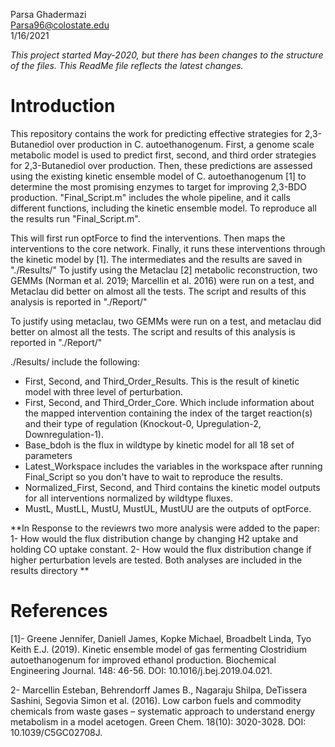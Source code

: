 Parsa Ghadermazi  \
Parsa96@colostate.edu \
1/16/2021

*This project started May-2020, but there has been changes to the structure of
the files. This ReadMe file reflects the latest changes.*

# Introduction

This repository contains the work for predicting effective strategies for 2,3-Butanediol
over production in C. autoethanogenum. First, a genome scale metabolic model is used to predict first, second, and third order strategies for 2,3-Butanediol over production. Then, these predictions are assessed using the existing kinetic ensemble model of C. autoethanogenum [1] to determine the most promising enzymes to target for improving 2,3-BDO production. "Final_Script.m" includes the whole pipeline, and it calls different functions, including the kinetic ensemble model. To reproduce all the results run "Final_Script.m".

This will first run optForce to find the interventions. Then maps the interventions to the core network. Finally, it runs these interventions through the kinetic model by [1]. The intermediates and the results are saved in "./Results/"
To justify using the Metaclau [2] metabolic reconstruction, two GEMMs (Norman et al. 2019; Marcellin et al. 2016) were run on a test, and Metaclau did better on almost all the tests. The script and results of this analysis is reported in "./Report/"


To justify using metaclau, two GEMMs were run on a test, and metaclau did better on almost all the tests. The script and results of this analysis is reported in "./Report/"


./Results/ include the following:
  
- First, Second, and Third_Order_Results. This is the result of kinetic model with three level of perturbation.
- First, Second, and Third_Order_Core. Which include information about the mapped intervention containing the index of the target reaction(s) and their type of regulation (Knockout-0, Upregulation-2, Downregulation-1).
- Base_bdoh is the flux in wildtype by kinetic model for all 18 set of parameters
- Latest_Workspace includes the variables in the workspace after running Final_Script so you don't have to wait to reproduce the results.
- Normalized_First, Second, and Third contains the kinetic model outputs for all interventions normalized by wildtype fluxes.
- MustL, MustLL, MustU, MustUL, MustUU are the outputs of optForce.

**In Response to the reviewrs two more analysis were added to the paper:
1- How would the flux distribution change by changing H2 uptake and holding CO uptake constant.
2- How would the flux distribution change if higher perturbation levels are tested. 
Both analyses are included in the results directory
**

# References

[1]- Greene Jennifer, Daniell James, Kopke Michael, Broadbelt Linda, Tyo Keith E.J. (2019). Kinetic ensemble model of gas fermenting Clostridium autoethanogenum for improved ethanol production. Biochemical Engineering Journal. 148: 46-56. DOI: 10.1016/j.bej.2019.04.021.

2- Marcellin Esteban, Behrendorff James B., Nagaraju Shilpa, DeTissera Sashini, Segovia Simon et al. (2016). Low carbon fuels and commodity chemicals from waste gases – systematic approach to understand energy metabolism in a model acetogen. Green Chem. 18(10): 3020-3028. DOI: 10.1039/C5GC02708J. 


